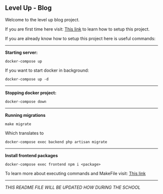 ## Level Up - Blog
Welcome to the level up blog project.

If you are first time here visit:
<a href="https://www.notion.so/How-to-setup-Docker-e095fa4f176d4435919ef1c82f80e03e">This link</a> to learn how to setup this project.

If you are already know how to setup this project here is useful commands:

---
<strong>Starting server:</strong>
```
docker-compose up
```
If you want to start docker in background:
```
docker-compose up -d
```

-----
<strong>Stopping docker project:</strong>
```
docker-compose down
```
---
<strong>Running migrations</strong>
```
make migrate
```
Which translates to
```
docker-compose exec backend php artisan migrate
```
----
<strong>Install frontend packages</strong>
```
docker-compose exec frontend npm i <package>
```

To learn more about executing commands and MakeFile visit: <a href="https://supreme-gold-b6b.notion.site/Executing-commands-4e10d50133314751a27ceb80ef1d0de5">This link</a>

----
<i>THIS README FILE WILL BE UPDATED HOW DURING THE SCHOOL</i>